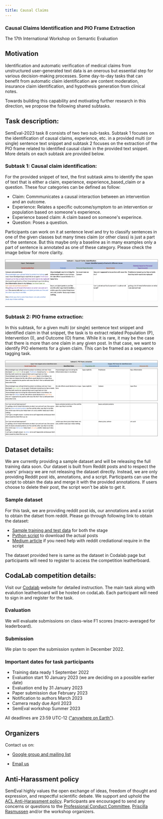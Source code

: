```yaml
---
title: Causal Claims   
---
```

### Causal Claims Identification and PIO Frame Extraction  
The 17th International Workshop on Semantic Evaluation


## Motivation 
Identification and automatic verification of medical claims from unstructured user-generated text data is an onerous but essential step for various decision-making processes. Some day-to-day tasks that can benefit from automatic claim identification are content moderation, insurance claim identification, and hypothesis generation from clinical notes. 

Towards building this capability and motivating further research in this direction, we propose the following shared subtasks. 

## Task description:  

SemEval-2023 task 8 consists of two two sub-tasks. Subtask 1 focuses on the identification of causal claims, experience, etc. in a provided multi (or single) sentence text snippet and subtask 2 focuses on the extraction of the PIO frame related to identified causal claim in the provided text snippet. More details on each subtask are provided below.  


### Subtask 1: Causal claim identification:  

For the provided snippet of text, the first subtask aims to identify the span of text that is either a claim, experience, experience_based_claim or a question. These four categories can be defined as follow:  
- Claim: Commmunicates a causal interaction between an intervention and an outcome. 
- Experience: Relates a specific outcome/symptom to an intervention or population based on someone's experience. 
- Experience based claim: A claim based on someone's experince. 
- Question: Poses a question. 

<!-- 
In experience, the post communicated something an individual's experience but is not making a claim yet. Whereas in experience_based_claim, the post makes a claim based on an individual's experience. And in Claim category, the post makes a general claims.  -->

<!-- Following in an example for each category. 
- **Experince**: " I am left with headache after taking drug-B."
- **Experince_based_claim**: " I am left with headache after taking drug-B and I recently read few posts mentioning the same."
- **Claim**: " I have read literature reporting that Drug-A doesn't work for Condition-B." -->

Participants can work on it at sentence level and try to classify sentences in one of the given classes but many times claim (or other class) is just a part of the sentence. But this maybe only a baseline as in many examples only a part of sentence is annotated as one of these category. Please check the  image below for more clarity.   

![Subtask-1](subtask-1-new.png)   

----- 
### Subtask 2: PIO frame extraction:  

In this subtask, for a given multi (or single) sentence text snippet and identified claim in that snippet, the task is to extract related Population (P), Intervention (I), and Outcome (O) frame. While it is rare, it may be the case that there is more than one claim in any given post. In that case, we want to identify PIO elements for a given claim. This can be framed as a sequence tagging task.  


![Subtask-2](subtask-2-new.png)    

## Dataset details: 
We are currently providing a sample dataset and will be releasing the full training data soon. Our dataset is built from Reddit posts and to respect the users' privacy we are not releasing the dataset directly. Instead, we are only providing Reddit post ids, annotations, and a script. Participants can use the script to obtain the data and merge it with the provided annotations. If users choose to delete their post, the script won't be able to get it. 


### Sample dataset
For this task, we are providing reddit post ids, our annotations and a script to obtain the datset from reddit. Please go through following link to obtain the dataset: 
- [Sample training and test data](https://drive.google.com/drive/folders/1cN20UanW8GmrDo1YkeMP5_AGTZ_QOtlG?usp=sharing) for both the stage 
- [Python script](https://drive.google.com/file/d/10D5VKvdKcIJvtC47vE7IcQQl_2f9qvG4/view?usp=sharing) to download the actual posts 
- [Medium article](https://towardsdatascience.com/scraping-reddit-data-1c0af3040768) if you need help with reddit crediational require in the script   
 
 The dataset provided here is same as the dataset in Codalab page but participants will need to register to access the competition leatherboard.  

## CodaLab competition details: 
Visit our [Codalab](https://codalab.lisn.upsaclay.fr/competitions/6948?secret_key=0eb18fd8-c847-4738-956c-f0f19fe3692e) website for detailed instruction. The main task along with evalution leatherboard will be hosted on codaLab. Each participant will need to sign in and register for the task.   

### Evaluation 
We will evaluate submissions on class-wise F1 scores (macro-averaged for leaderboard).



### Submission  
We plan to open the submission system in December 2022. 

### Important dates for task participants

- Training data ready 1 September 2022
- Evaluation start 10 January 2023 (we are deciding on a possible earlier date)
- Evaluation end by 31 January 2023 
- Paper submission due February 2023
- Notification to authors March 2023
- Camera ready due April 2023
- SemEval workshop Summer 2023 

All deadlines are 23:59 UTC-12 (["anywhere on Earth"](https://en.wikipedia.org/wiki/Anywhere_on_Earth)).


## Organizers
Contact us on:     
   

- [Google group and mailing list](causal_claims@googlegroups.com)

- [Email us](semeval23.causalclaims@proton.me)  



<!---
some commented files - we can add our new md files and hyperlink here if needed
### Resources

- [Frequently Asked Questions about SemEval](/faq.html)
- [Paper Submission Requirements](/paper-requirements.html)
- [Guidelines for Writing Papers](/system-paper-template.html)
- [SemEval-2023 call for task proposals (archival)](cft)
--->

<!-- ### Sponsorship

SemEval is sponsored by the [SIGLEX](http://alt.qcri.org/siglex/) Special Interest Group on the Lexicon of the Association for Computational Linguistics.

 -->
 
<!-- __Contact:__ <semevalorganizers@gmail.com> -->
<!--- Most questions not answered by the above resources should be directed to organizers of specific [tasks](tasks.html).
General questions about SemEval organization should be directed to <semevalorganizers@gmail.com>.--->

## Anti-Harassment policy

SemEval highly values the open exchange of ideas, freedom of thought and expression, and respectful scientific debate.
We support and uphold the [ACL Anti-Harassment policy](https://www.aclweb.org/adminwiki/index.php?title=Anti-Harassment_Policy).
Participants are encouraged to send any concerns or questions to the [Professional Conduct Committee](https://www.aclweb.org/adminwiki/index.php?title=Professional_Conduct_Committee),
[Priscilla Rasmussen](mailto:acl@aclweb.org) and/or the workshop organizers.

